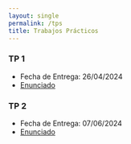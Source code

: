 ```yaml
---
layout: single
permalink: /tps
title: Trabajos Prácticos
---
```


### TP 1
- Fecha de Entrega: 26/04/2024
- [Enunciado](../assets/pdf/TP1-1c2024.pdf)

### TP 2
- Fecha de Entrega: 07/06/2024
- [Enunciado](../assets/pdf/TP2-1c2024.pdf)